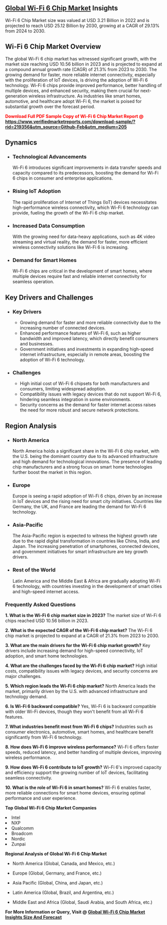 <h2><a href="https://www.verifiedmarketreports.com/download-sample/?rid=219356&amp;utm_source=Github&amp;utm_medium=205" target="_blank">Global Wi-Fi 6 Chip Market</a> Insights</h2><p>Wi-Fi 6 Chip Market size was valued at USD 3.21 Billion in 2022 and is projected to reach USD 25.12 Billion by 2030, growing at a CAGR of 29.13% from 2024 to 2030.</p><p><h2>Wi-Fi 6 Chip Market Overview</h2> <p>The global Wi-Fi 6 chip market has witnessed significant growth, with the market size reaching USD 10.56 billion in 2023 and is projected to expand at a compound annual growth rate (CAGR) of 21.3% from 2023 to 2030. The growing demand for faster, more reliable internet connectivity, especially with the proliferation of IoT devices, is driving the adoption of Wi-Fi 6 technology. Wi-Fi 6 chips provide improved performance, better handling of multiple devices, and enhanced security, making them crucial for next-generation wireless infrastructure. As industries like smart homes, automotive, and healthcare adopt Wi-Fi 6, the market is poised for substantial growth over the forecast period.</p> <p><b><p><span class=""><span style="color: #ff0000;"><strong>Download Full PDF Sample Copy of Wi-Fi 6 Chip Market Report</strong> @ </span><a href="https://www.verifiedmarketreports.com/download-sample/?rid=219356&amp;utm_source=Github-Feb&amp;utm_medium=205" target="_blank">https://www.verifiedmarketreports.com/download-sample/?rid=219356&amp;utm_source=Github-Feb&amp;utm_medium=205</a></span></p></b></p> <h2>Dynamics</h2> <ul> <li><h3>Technological Advancements</h3>Wi-Fi 6 introduces significant improvements in data transfer speeds and capacity compared to its predecessors, boosting the demand for Wi-Fi 6 chips in consumer and enterprise applications.</li> <li><h3>Rising IoT Adoption</h3>The rapid proliferation of Internet of Things (IoT) devices necessitates high-performance wireless connectivity, which Wi-Fi 6 technology can provide, fueling the growth of the Wi-Fi 6 chip market.</li> <li><h3>Increased Data Consumption</h3>With the growing need for data-heavy applications, such as 4K video streaming and virtual reality, the demand for faster, more efficient wireless connectivity solutions like Wi-Fi 6 is increasing.</li> <li><h3>Demand for Smart Homes</h3>Wi-Fi 6 chips are critical in the development of smart homes, where multiple devices require fast and reliable internet connectivity for seamless operation.</li> </ul> <h2>Key Drivers and Challenges</h2> <ul> <li><h3>Key Drivers</h3> <ul> <li>Growing demand for faster and more reliable connectivity due to the increasing number of connected devices.</li> <li>Enhanced performance features of Wi-Fi 6, such as higher bandwidth and improved latency, which directly benefit consumers and businesses.</li> <li>Government initiatives and investments in expanding high-speed internet infrastructure, especially in remote areas, boosting the adoption of Wi-Fi 6 technology.</li> </ul> </li> <li><h3>Challenges</h3> <ul> <li>High initial cost of Wi-Fi 6 chipsets for both manufacturers and consumers, limiting widespread adoption.</li> <li>Compatibility issues with legacy devices that do not support Wi-Fi 6, hindering seamless integration in some environments.</li> <li>Security concerns as the demand for faster internet access raises the need for more robust and secure network protections.</li> </ul> </li> </ul> <h2>Region Analysis</h2> <ul> <li><h3>North America</h3>North America holds a significant share in the Wi-Fi 6 chip market, with the U.S. being the dominant country due to its advanced infrastructure and high demand for technological innovations. The presence of leading chip manufacturers and a strong focus on smart home technologies further boost the market in this region.</li> <li><h3>Europe</h3>Europe is seeing a rapid adoption of Wi-Fi 6 chips, driven by an increase in IoT devices and the rising need for smart city initiatives. Countries like Germany, the UK, and France are leading the demand for Wi-Fi 6 technology.</li> <li><h3>Asia-Pacific</h3>The Asia-Pacific region is expected to witness the highest growth rate due to the rapid digital transformation in countries like China, India, and Japan. The increasing penetration of smartphones, connected devices, and government initiatives for smart infrastructure are key growth drivers.</li> <li><h3>Rest of the World</h3>Latin America and the Middle East & Africa are gradually adopting Wi-Fi 6 technology, with countries investing in the development of smart cities and high-speed internet access.</li> </ul> <h3>Frequently Asked Questions</h3> <p><b>1. What is the Wi-Fi 6 chip market size in 2023?</b> The market size of Wi-Fi 6 chips reached USD 10.56 billion in 2023.</p> <p><b>2. What is the expected CAGR of the Wi-Fi 6 chip market?</b> The Wi-Fi 6 chip market is projected to expand at a CAGR of 21.3% from 2023 to 2030.</p> <p><b>3. What are the main drivers for the Wi-Fi 6 chip market growth?</b> Key drivers include increasing demand for high-speed connectivity, IoT adoption, and smart home technologies.</p> <p><b>4. What are the challenges faced by the Wi-Fi 6 chip market?</b> High initial costs, compatibility issues with legacy devices, and security concerns are major challenges.</p> <p><b>5. Which region leads the Wi-Fi 6 chip market?</b> North America leads the market, primarily driven by the U.S. with advanced infrastructure and technology demand.</p> <p><b>6. Is Wi-Fi 6 backward compatible?</b> Yes, Wi-Fi 6 is backward compatible with older Wi-Fi devices, though they won't benefit from all Wi-Fi 6 features.</p> <p><b>7. What industries benefit most from Wi-Fi 6 chips?</b> Industries such as consumer electronics, automotive, smart homes, and healthcare benefit significantly from Wi-Fi 6 technology.</p> <p><b>8. How does Wi-Fi 6 improve wireless performance?</b> Wi-Fi 6 offers faster speeds, reduced latency, and better handling of multiple devices, improving wireless performance.</p> <p><b>9. How does Wi-Fi 6 contribute to IoT growth?</b> Wi-Fi 6's improved capacity and efficiency support the growing number of IoT devices, facilitating seamless connectivity.</p> <p><b>10. What is the role of Wi-Fi 6 in smart homes?</b> Wi-Fi 6 enables faster, more reliable connections for smart home devices, ensuring optimal performance and user experience.</p> </p><p><strong>Top Global Wi-Fi 6 Chip Market Companies</strong></p><div data-test-id=""><p><li>Intel</li><li> NXP</li><li> Qualcomm</li><li> Broadcom</li><li> Nordic</li><li> Zunpai</li></p><div><strong>Regional Analysis of&nbsp;Global Wi-Fi 6 Chip Market</strong></div><ul><li dir="ltr"><p dir="ltr">North America&nbsp;(Global, Canada, and Mexico, etc.)</p></li><li dir="ltr"><p dir="ltr">Europe (Global, Germany, and France, etc.)</p></li><li dir="ltr"><p dir="ltr">Asia Pacific&nbsp;(Global, China, and Japan, etc.)</p></li><li dir="ltr"><p dir="ltr">Latin America&nbsp;(Global, Brazil, and Argentina, etc.)</p></li><li dir="ltr">Middle East and Africa&nbsp;(Global, Saudi Arabia, and South Africa, etc.)</li></ul><p><strong>For More Information or Query, Visit @&nbsp;</strong><strong><a href="https://www.verifiedmarketreports.com/product/wi-fi-6-chip-market/?utm_source=Github&amp;utm_medium=205" target="_blank">Global Wi-Fi 6 Chip Market Insights Size And Forecast</a></strong></p></div>
